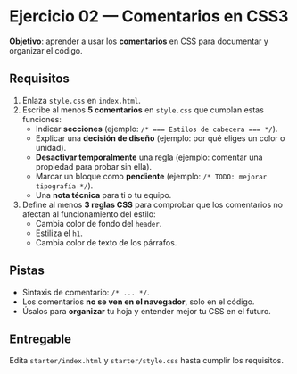 # Ejercicio 02 — Comentarios en CSS3

**Objetivo**: aprender a usar los **comentarios** en CSS para documentar y organizar el código.

## Requisitos

1. Enlaza `style.css` en `index.html`.
2. Escribe al menos **5 comentarios** en `style.css` que cumplan estas funciones:
   - Indicar **secciones** (ejemplo: `/* === Estilos de cabecera === */`).
   - Explicar una **decisión de diseño** (ejemplo: por qué eliges un color o unidad).
   - **Desactivar temporalmente** una regla (ejemplo: comentar una propiedad para probar sin ella).
   - Marcar un bloque como **pendiente** (ejemplo: `/* TODO: mejorar tipografía */`).
   - Una **nota técnica** para ti o tu equipo.
3. Define al menos **3 reglas CSS** para comprobar que los comentarios no afectan al funcionamiento del estilo:
   - Cambia color de fondo del `header`.
   - Estiliza el `h1`.
   - Cambia color de texto de los párrafos.

## Pistas

- Sintaxis de comentario: `/* ... */`.
- Los comentarios **no se ven en el navegador**, solo en el código.
- Úsalos para **organizar** tu hoja y entender mejor tu CSS en el futuro.

## Entregable

Edita `starter/index.html` y `starter/style.css` hasta cumplir los requisitos.
